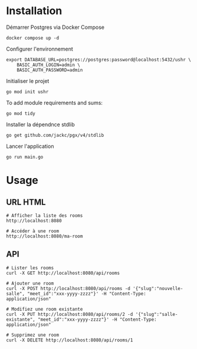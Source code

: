 # Installation

Démarrer Postgres via Docker Compose

```shell
docker compose up -d
```

Configurer l'environnement

```shell
export DATABASE_URL=postgres://postgres:password@localhost:5432/ushr \
    BASIC_AUTH_LOGIN=admin \
    BASIC_AUTH_PASSWORD=admin
```

Initialiser le projet

```shell
go mod init ushr
```

To add module requirements and sums:

```shell
go mod tidy
```

Installer la dépendnce stdlib

```shell
go get github.com/jackc/pgx/v4/stdlib
```

Lancer l'application

```shell
go run main.go
````

# Usage

## URL HTML

```shell
# Afficher la liste des rooms
http://localhost:8080

# Accéder à une room 
http://localhost:8080/ma-room
```

## API

```shell
# Lister les rooms
curl -X GET http://localhost:8080/api/rooms

# Ajouter une room
curl -X POST http://localhost:8080/api/rooms -d '{"slug":"nouvelle-salle", "meet_id":"xxx-yyyy-zzzz"}' -H "Content-Type: application/json"

# Modifiez une room existante
curl -X PUT http://localhost:8080/api/rooms/2 -d '{"slug":"salle-existante", "meet_id":"xxx-yyyy-zzzz"}' -H "Content-Type: application/json"

# Supprimez une room
curl -X DELETE http://localhost:8080/api/rooms/1
```